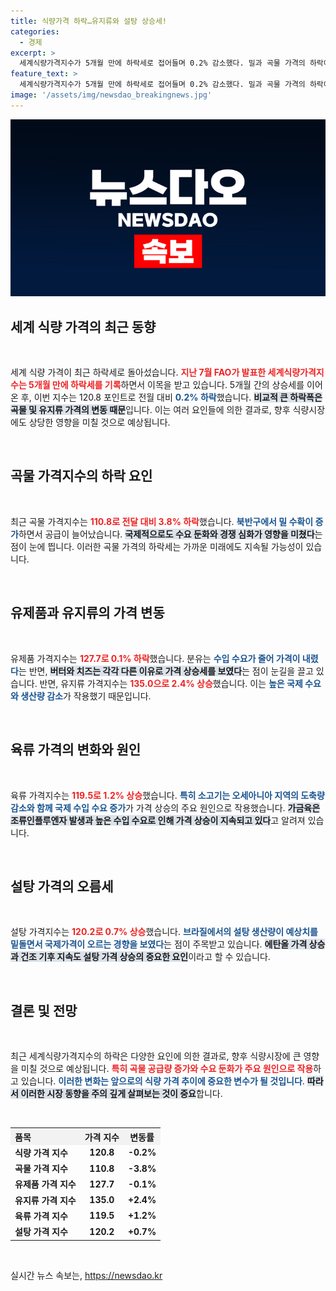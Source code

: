 ```yaml
---
title: 식량가격 하락…유지류와 설탕 상승세!
categories:
  - 경제
excerpt: >
  세계식량가격지수가 5개월 만에 하락세로 접어들며 0.2% 감소했다. 밀과 곡물 가격의 하락이 주효했지만, 유지류와 설탕은 오름세를 보였다. 다양한 요인이 작용하는 국제 식량시장에서 이번 변화가 소비자에게 미칠 파장은? 클릭해서 자세히 알아보세요!
feature_text: >
  세계식량가격지수가 5개월 만에 하락세로 접어들며 0.2% 감소했다. 밀과 곡물 가격의 하락이 주효했지만, 유지류와 설탕은 오름세를 보였다. 다양한 요인이 작용하는 국제 식량시장에서 이번 변화가 소비자에게 미칠 파장은? 클릭해서 자세히 알아보세요!
image: '/assets/img/newsdao_breakingnews.jpg'
---
```


<p><img src="/assets/img/newsdao_breakingnews.jpg" alt="cryptoinkorea 속보" /></p>

<h2 data-ke-size="size26">세계 식량 가격의 최근 동향</h2>

<p data-ke-size="size16">&nbsp;</p>

<p>세계 식량 가격이 최근 하락세로 돌아섰습니다. <b><span style="color: #ee2323;">지난 7월 FAO가 발표한 세계식량가격지수는 5개월 만에 하락세를 기록</span></b>하면서 이목을 받고 있습니다. 5개월 간의 상승세를 이어온 후, 이번 지수는 120.8 포인트로 전월 대비 <b><span style="color: #1a5490;">0.2% 하락</span></b>했습니다. <b><span style="background-color: #21538527;">비교적 큰 하락폭은 곡물 및 유지류 가격의 변동 때문</span></b>입니다. 이는 여러 요인들에 의한 결과로, 향후 식량시장에도 상당한 영향을 미칠 것으로 예상됩니다.</p>

<p data-ke-size="size16">&nbsp;</p>

<h2 data-ke-size="size26">곡물 가격지수의 하락 요인</h2>

<p data-ke-size="size16">&nbsp;</p>

<p>최근 곡물 가격지수는 <b><span style="color: #ee2323;">110.8로 전달 대비 3.8% 하락</span></b>했습니다. <b><span style="color: #1a5490;">북반구에서 밀 수확이 증가</span></b>하면서 공급이 늘어났습니다. <b><span style="background-color: #21538527;">국제적으로도 수요 둔화와 경쟁 심화가 영향을 미쳤다</span></b>는 점이 눈에 띕니다. 이러한 곡물 가격의 하락세는 가까운 미래에도 지속될 가능성이 있습니다.</p>

<p data-ke-size="size16">&nbsp;</p>

<h2 data-ke-size="size26">유제품과 유지류의 가격 변동</h2>

<p data-ke-size="size16">&nbsp;</p>

<p>유제품 가격지수는 <b><span style="color: #ee2323;">127.7로 0.1% 하락</span></b>했습니다. 분유는 <b><span style="color: #1a5490;">수입 수요가 줄어 가격이 내렸다</span></b>는 반면, <b><span style="background-color: #21538527;">버터와 치즈는 각각 다른 이유로 가격 상승세를 보였다</span></b>는 점이 눈길을 끌고 있습니다. 반면, 유지류 가격지수는 <b><span style="color: #ee2323;">135.0으로 2.4% 상승</span></b>했습니다. 이는 <b><span style="color: #1a5490;">높은 국제 수요와 생산량 감소</span></b>가 작용했기 때문입니다.</p>

<p data-ke-size="size16">&nbsp;</p>

<h2 data-ke-size="size26">육류 가격의 변화와 원인</h2>

<p data-ke-size="size16">&nbsp;</p>

<p>육류 가격지수는 <b><span style="color: #ee2323;">119.5로 1.2% 상승</span></b>했습니다. <b><span style="color: #1a5490;">특히 소고기는 오세아니아 지역의 도축량 감소와 함께 국제 수입 수요 증가</span></b>가 가격 상승의 주요 원인으로 작용했습니다. <b><span style="background-color: #21538527;">가금육은 조류인플루엔자 발생과 높은 수입 수요로 인해 가격 상승이 지속되고 있다</span></b>고 알려져 있습니다.</p>

<p data-ke-size="size16">&nbsp;</p>

<h2 data-ke-size="size26">설탕 가격의 오름세</h2>

<p data-ke-size="size16">&nbsp;</p>

<p>설탕 가격지수는 <b><span style="color: #ee2323;">120.2로 0.7% 상승</span></b>했습니다. <b><span style="color: #1a5490;">브라질에서의 설탕 생산량이 예상치를 밑돌면서 국제가격이 오르는 경향을 보였다</span></b>는 점이 주목받고 있습니다. <b><span style="background-color: #21538527;">에탄올 가격 상승과 건조 기후 지속도 설탕 가격 상승의 중요한 요인</span></b>이라고 할 수 있습니다.</p>

<p data-ke-size="size16">&nbsp;</p>

<h2 data-ke-size="size26">결론 및 전망</h2>

<p data-ke-size="size16">&nbsp;</p>

<p>최근 세계식량가격지수의 하락은 다양한 요인에 의한 결과로, 향후 식량시장에 큰 영향을 미칠 것으로 예상됩니다. <b><span style="color: #ee2323;">특히 곡물 공급량 증가와 수요 둔화가 주요 원인으로 작용</span></b>하고 있습니다. <b><span style="color: #1a5490;">이러한 변화는 앞으로의 식량 가격 추이에 중요한 변수가 될 것입니다</span></b>. <b><span style="background-color: #21538527;">따라서 이러한 시장 동향을 주의 깊게 살펴보는 것이 중요</span></b>합니다. </p>

<p data-ke-size="size16">&nbsp;</p>

<table style="width: 100%; border-collapse: collapse;">
    <tr>
        <th style="text-align: left; background-color: #f2f2f2;"><b>품목</b></th>
        <th style="text-align: center; background-color: #f2f2f2;"><b>가격 지수</b></th>
        <th style="text-align: center; background-color: #f2f2f2;"><b>변동률</b></th>
    </tr>
    <tr>
        <td style="text-align: left; height: 17px;"><b>식량 가격 지수</b></td>
        <td style="text-align: center; height: 17px;"><b>120.8</b></td>
        <td style="text-align: center; height: 17px;"><b>-0.2%</b></td>
    </tr>
    <tr>
        <td style="text-align: left; height: 17px;"><b>곡물 가격 지수</b></td>
        <td style="text-align: center; height: 17px;"><b>110.8</b></td>
        <td style="text-align: center; height: 17px;"><b>-3.8%</b></td>
    </tr>
    <tr>
        <td style="text-align: left; height: 17px;"><b>유제품 가격 지수</b></td>
        <td style="text-align: center; height: 17px;"><b>127.7</b></td>
        <td style="text-align: center; height: 17px;"><b>-0.1%</b></td>
    </tr>
    <tr>
        <td style="text-align: left; height: 17px;"><b>유지류 가격 지수</b></td>
        <td style="text-align: center; height: 17px;"><b>135.0</b></td>
        <td style="text-align: center; height: 17px;"><b>+2.4%</b></td>
    </tr>
    <tr>
        <td style="text-align: left; height: 17px;"><b>육류 가격 지수</b></td>
        <td style="text-align: center; height: 17px;"><b>119.5</b></td>
        <td style="text-align: center; height: 17px;"><b>+1.2%</b></td>
    </tr>
    <tr>
        <td style="text-align: left; height: 17px;"><b>설탕 가격 지수</b></td>
        <td style="text-align: center; height: 17px;"><b>120.2</b></td>
        <td style="text-align: center; height: 17px;"><b>+0.7%</b></td>
    </tr>
</table>

<p data-ke-size="size16">&nbsp;</p>
실시간 뉴스 속보는, <a href="https://newsdao.kr" rel="dofollow">https://newsdao.kr</a>


